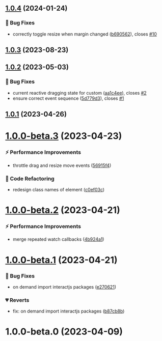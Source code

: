 ## [1.0.4](https://github.com/qmhc/grid-layout-plus/compare/v1.0.3...v1.0.4) (2024-01-24)

### 🐞 Bug Fixes

- correctly toggle resize when margin changed ([b690562](https://github.com/qmhc/grid-layout-plus/commit/b690562f3671364e4bb33f436f0d834416239acb)), closes [#10](https://github.com/qmhc/grid-layout-plus/issues/10)

## [1.0.3](https://github.com/qmhc/grid-layout-plus/compare/v1.0.2...v1.0.3) (2023-08-23)

## [1.0.2](https://github.com/qmhc/grid-layout-plus/compare/v1.0.1...v1.0.2) (2023-05-03)

### 🐞 Bug Fixes

- current reactive dragging state for custom ([aa1c4ee](https://github.com/qmhc/grid-layout-plus/commit/aa1c4ee28fe48f95ec50af2c99f6af1397a280f4)), closes [#2](https://github.com/qmhc/grid-layout-plus/issues/2)
- ensure correct event sequence ([5d779d3](https://github.com/qmhc/grid-layout-plus/commit/5d779d313033cbbfda91fce6fcd46097e09d4000)), closes [#1](https://github.com/qmhc/grid-layout-plus/issues/1)

## [1.0.1](https://github.com/qmhc/grid-layout-plus/compare/v1.0.0-beta.3...v1.0.1) (2023-04-26)

# [1.0.0-beta.3](https://github.com/qmhc/grid-layout-plus/compare/v1.0.0-beta.2...v1.0.0-beta.3) (2023-04-23)

### ⚡ Performance Improvements

- throttle drag and resize move events ([56915f4](https://github.com/qmhc/grid-layout-plus/commit/56915f469a671f1a5e0b9b3077601c54b87c4839))

### 🔨 Code Refactoring

- redesign class names of element ([c0ef03c](https://github.com/qmhc/grid-layout-plus/commit/c0ef03c18f801dc4dc3632c53683258bddf09aee))

# [1.0.0-beta.2](https://github.com/qmhc/grid-layout-plus/compare/v1.0.0-beta.1...v1.0.0-beta.2) (2023-04-21)

### ⚡ Performance Improvements

- merge repeated watch callbacks ([4b924a1](https://github.com/qmhc/grid-layout-plus/commit/4b924a13364920ff5944b584c3485aadcf99d4e9))

# [1.0.0-beta.1](https://github.com/qmhc/grid-layout-plus/compare/v1.0.0-beta.0...v1.0.0-beta.1) (2023-04-21)

### 🐞 Bug Fixes

- on demand import interactjs packages ([e270621](https://github.com/qmhc/grid-layout-plus/commit/e270621996f806eaa023995f9328a004af2bbcb9))

### 💔 Reverts

- fix: on demand import interactjs packages ([b87cb8b](https://github.com/qmhc/grid-layout-plus/commit/b87cb8bea7d165179123383344297536980bcc11))

# 1.0.0-beta.0 (2023-04-09)
